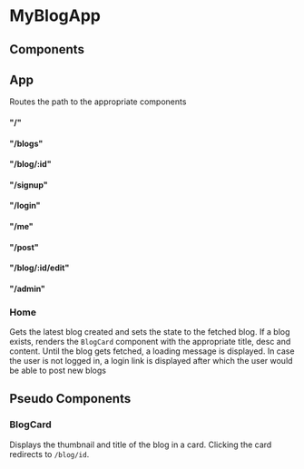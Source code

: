 # MyBlogApp



## Components

## App
Routes the path to the appropriate components
#### "/"                 <Home />
#### "/blogs"            <Blogs/>
#### "/blog/:id"         <Blog />
#### "/signup"           <Signup />
#### "/login"            <Login />
#### "/me"               <Profile />
#### "/post"             <Post />
#### "/blog/:id/edit"    <Edit />
#### "/admin"            <Admin />

### Home
Gets the latest blog created and sets the state to the fetched blog. If a blog exists, renders the `BlogCard` component with the appropriate title, desc and content. Until the blog gets fetched, a loading message is displayed. In case the user is not logged in, a login link is displayed after which the user would be able to post new blogs

## Pseudo Components

### BlogCard
Displays the thumbnail and title of the blog in a card. Clicking the card redirects to `/blog/id`. 
